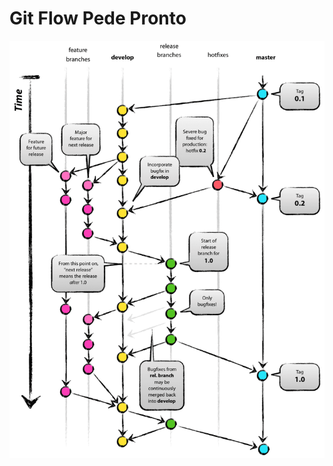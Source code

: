 # Git Flow Pede Pronto

![Alt text](https://github.com/Onyo/git-flow-pedepronto/blob/main/static/img/git-flow.png)